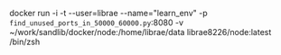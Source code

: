 docker run -i -t --user=librae --name="learn_env" -p `find_unused_ports_in_50000_60000.py`:8080 -v ~/work/sandlib/docker/node:/home/librae/data librae8226/node:latest /bin/zsh
